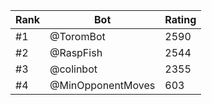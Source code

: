 Rank|Bot|Rating
---|---|---
#1|@ToromBot|2590
#2|@RaspFish|2544
#3|@colinbot|2355
#4|@MinOpponentMoves|603
